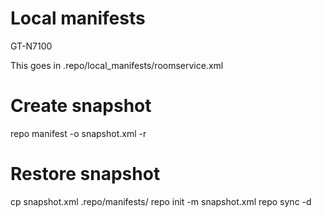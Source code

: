 Local manifests
===============
GT-N7100

This goes in .repo/local_manifests/roomservice.xml

Create snapshot
===============
repo manifest -o snapshot.xml -r

Restore snapshot
================
cp snapshot.xml .repo/manifests/
repo init -m snapshot.xml
repo sync -d
